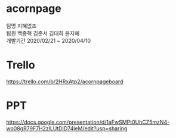 # acornpage
팀명 지혜없조<br/>
팀원 백종혁 김준서 김대희 윤지혜<br/>
개발기간 2020/02/21 ~ 2020/04/10

# Trello
https://trello.com/b/2HRxAtp2/acornpageboard

# PPT
https://docs.google.com/presentation/d/1aFwSMPt0UhCZ5mzN4-wo08gR79F7H2zlLUtDID74leM/edit?usp=sharing
